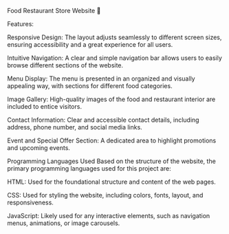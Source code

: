 Food Restaurant Store Website 🍔

Features:

Responsive Design: The layout adjusts seamlessly to different screen sizes, ensuring accessibility and a great experience for all users.

Intuitive Navigation: A clear and simple navigation bar allows users to easily browse different sections of the website.

Menu Display: The menu is presented in an organized and visually appealing way, with sections for different food categories.

Image Gallery: High-quality images of the food and restaurant interior are included to entice visitors.

Contact Information: Clear and accessible contact details, including address, phone number, and social media links.

Event and Special Offer Section: A dedicated area to highlight promotions and upcoming events.

Programming Languages Used
Based on the structure of the website, the primary programming languages used for this project are:

HTML: Used for the foundational structure and content of the web pages.

CSS: Used for styling the website, including colors, fonts, layout, and responsiveness.

JavaScript: Likely used for any interactive elements, such as navigation menus, animations, or image carousels.

